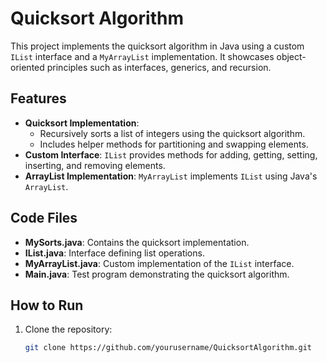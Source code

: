 # Quicksort Algorithm

This project implements the quicksort algorithm in Java using a custom `IList` interface and a `MyArrayList` implementation. It showcases object-oriented principles such as interfaces, generics, and recursion.

## Features
- **Quicksort Implementation**:
  - Recursively sorts a list of integers using the quicksort algorithm.
  - Includes helper methods for partitioning and swapping elements.
- **Custom Interface**: `IList` provides methods for adding, getting, setting, inserting, and removing elements.
- **ArrayList Implementation**: `MyArrayList` implements `IList` using Java's `ArrayList`.

## Code Files
- **MySorts.java**: Contains the quicksort implementation.
- **IList.java**: Interface defining list operations.
- **MyArrayList.java**: Custom implementation of the `IList` interface.
- **Main.java**: Test program demonstrating the quicksort algorithm.

## How to Run
1. Clone the repository:
   ```bash
   git clone https://github.com/yourusername/QuicksortAlgorithm.git
